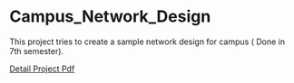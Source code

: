 # Campus_Network_Design
This project tries to create a sample network design for campus ( Done in 7th semester).

<object data="./Details_of_Project.pdf" width="1000" height="1000" type='application/pdf'></object>

[Detail Project Pdf](./Details_of_Project.pdf)


